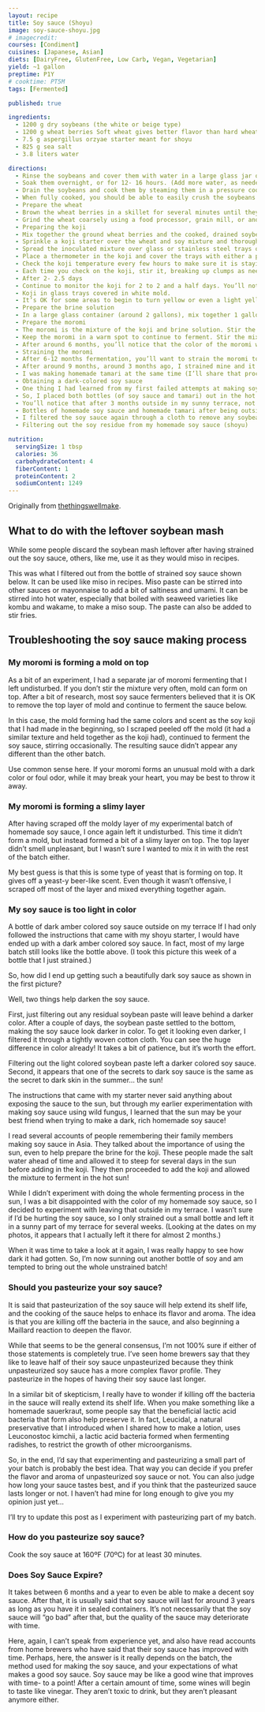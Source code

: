 ```yaml
---
layout: recipe
title: Soy sauce (Shoyu)
image: soy-sauce-shoyu.jpg
# imagecredit:
courses: [Condiment]
cuisines: [Japanese, Asian]
diets: [DairyFree, GlutenFree, Low Carb, Vegan, Vegetarian]
yield: ~1 gallon
preptime: P1Y
# cooktime: PT5M
tags: [Fermented]

published: true

ingredients:
  - 1200 g dry soybeans (the white or beige type)
  - 1200 g wheat berries Soft wheat gives better flavor than hard wheat
  - 7.5 g aspergillus orzyae starter meant for shoyu
  - 825 g sea salt
  - 3.8 liters water

directions:
  - Rinse the soybeans and cover them with water in a large glass jar or another suitable container. Keep in mind that they will double in size when they absorb the water.
  - Soak them overnight, or for 12- 16 hours. (Add more water, as needed, to allow them to fully hydrate.) Notice in the photo that they have doubled in size once hydrated.
  - Drain the soybeans and cook them by steaming them in a pressure cooker for an hour and a half, or cook them in boiling water for around 6 hours. A slow cooker is a good option in that case.I used a pressure cooker and poured water in the bottom of the pressure cooker. I then put a stainless steel steamer basket over the water and filled the basket with the soaked soybeans. I set the pressure cooker to cook for an hour and a half.
  - When fully cooked, you should be able to easily crush the soybeans with your fingers.
  - Prepare the wheat
  - Brown the wheat berries in a skillet for several minutes until they turn golden brown. You can also broil them in the oven, spread over a baking sheet, stirring every couple of minutes to prevent burning, if you prefer.
  - Grind the wheat coarsely using a food processor, grain mill, or another type of grinder. You are aiming to break each grain into several pieces. You don’t need to completely pulverize the wheat berries into powder.
  - Preparing the koji
  - Mix together the ground wheat berries and the cooked, drained soybeans in a large mixing bowl. Allow the mixture to cool.
  - Sprinkle a koji starter over the wheat and soy mixture and thoroughly incorporate it into the mixture.
  - Spread the inoculated mixture over glass or stainless steel trays or bowls. (Use something with a broad base so that you can spread out the shoyu koji.)Make furrows (small valleys) in the mixture every 2 inches or so to avoid having thick layers where hot spots emerge. (Hot spots are areas where the mold gives off too much heat.)
  - Place a thermometer in the koji and cover the trays with either a plastic wrap or a tight weave cloth to help keep the moisture inside. Incubate the trays at around 85ªF (32ºC). (I used my oven with the oven light on to keep the temperature slightly elevated. You can also use hot water bottles or ice cold water bottles under the trays in an ice chest to raise or lower the temperature as needed.)
  - Check the koji temperature every few hours to make sure it is staying in the 80-95ºF (27-35ºC) range. If the temperature gets too high for too long (over 104ºF (40ºC), unwanted bacteria can grow in the koji and spoil it.
  - Each time you check on the koji, stir it, breaking up clumps as needed, and spread it out and add the furrows back in before covering and incubating again.
  - After 2- 2.5 days
  - Continue to monitor the koji for 2 to 2 and a half days. You’ll notice that a fuzzy, soft white mold will cover the koji.
  - Koji in glass trays covered in white mold.
  - It’s OK for some areas to begin to turn yellow or even a light yellow-green color. The yellowish green color is the formation of new koji spores. (Discard any koji that has grown black, or dark green mold. You also want to avoid any koji with shiny or sticky spots.)
  - Prepare the brine solution
  - In a large glass container (around 2 gallons), mix together 1 gallon of filtered or spring water with 3.5 cups of sea salt. Stir until the salt has fully dissolved.
  - Prepare the moromi
  - The moromi is the mixture of the koji and brine solution. Stir the koji into the brine solution and cover the mixture with a tight fitting lid. Label it with the date.
  - Keep the moromi in a warm spot to continue to ferment. Stir the mixture daily for a week or so. After than, keep it in a warm spot (ideally around 77ºF (25ºC)), stirring it at least once a week for around 6 months.
  - After around 6 months, you’ll notice that the color of the moromi will have darkened into a deep rust brown color. It may be either have separated into a liquid and solids (like mine) or be more or a homogenous thicker mixture.
  - Straining the moromi
  - After 6-12 months fermentation, you’ll want to strain the moromi to obtain your homemade shoyu. The easiest way is probably to pour it into a cloth-lined strainer and pour some of the mixture into the strainer. You can then twist the cloth to press the filtered liquid through the cloth into a bottle.
  - After around 9 months, around 3 months ago, I strained mine and it was a light, rust-colored liquid that tasted and smelled like soy sauce, but was much lighter in color.
  - I was making homemade tamari at the same time (I’ll share that process soon- or as soon as I’m happy with the result), and this shows the 2 bottles I strained out 3 months ago. (I left the rest in the jar to continue fermentation there with the soybean and wheat mixture.)
  - Obtaining a dark-colored soy sauce
  - One thing I had learned from my first failed attempts at making soy sauce was that one of the things that helped achieve a dark-colored soy sauce with complex flavors was to allow the sauce to ferment in the hot sun.
  - So, I placed both bottles (of soy sauce and tamari) out in the hot sun from the end of June until the end of September. I was happy to see that both sauces had darkened with time out in the sun.
  - You’ll notice that after 3 months outside in my sunny terrace, not only did they darken, but they also separated slightly leaving a bit of soy residue floating on top of the bottles. I strained the mixtures to obtain my sauces.
  - Bottles of homemade soy sauce and homemade tamari after being outside for 3 months.
  - I filtered the soy sauce again through a cloth to remove any soybean residue. The resulting liquid was a wonderfully dark colored shoyu with wonderful flavor.
  - Filtering out the soy residue from my homemade soy sauce (shoyu)

nutrition:
  servingSize: 1 tbsp
  calories: 36
  carbohydrateContent: 4
  fiberContent: 1
  proteinContent: 2
  sodiumContent: 1249
---
```


Originally from [thethingswellmake](https://thethingswellmake.com/how-to-make-soy-sauce-homemade-shoyu/).

## What to do with the leftover soybean mash

While some people discard the soybean mash leftover after having strained out the soy sauce, others, like me, use it as they would miso in recipes.

This was what I filtered out from the bottle of strained soy sauce shown below. It can be used like miso in recipes.
Miso paste can be stirred into other sauces or mayonnaise to add a bit of saltiness and umami. It can be stirred into hot water, especially that boiled with seaweed varieties like kombu and wakame, to make a miso soup. The paste can also be added to stir fries.

## Troubleshooting the soy sauce making process

### My moromi is forming a mold on top

As a bit of an experiment, I had a separate jar of moromi fermenting that I left undisturbed. If you don’t stir the mixture very often, mold can form on top. After a bit of research, most soy sauce fermenters believed that it is OK to remove the top layer of mold and continue to ferment the sauce below.

In this case, the mold forming had the same colors and scent as the soy koji that I had made in the beginning, so I scraped peeled off the mold (it had a similar texture and held together as the koji had), continued to ferment the soy sauce, stirring occasionally. The resulting sauce didn’t appear any different than the other batch.

Use common sense here. If your moromi forms an unusual mold with a dark color or foul odor, while it may break your heart, you may be best to throw it away.

### My moromi is forming a slimy layer

After having scraped off the moldy layer of my experimental batch of homemade soy sauce, I once again left it undisturbed. This time it didn’t form a mold, but instead formed a bit of a slimy layer on top. The top layer didn’t smell unpleasant, but I wasn’t sure I wanted to mix it in with the rest of the batch either.

My best guess is that this is some type of yeast that is forming on top. It gives off a yeast-y beer-like scent. Even though it wasn’t offensive, I scraped off most of the layer and mixed everything together again.

### My soy sauce is too light in color

A bottle of dark amber colored soy sauce outside on my terrace
If I had only followed the instructions that came with my shoyu starter, I would have ended up with a dark amber colored soy sauce. In fact, most of my large batch still looks like the bottle above. (I took this picture this week of a bottle that I just strained.)

So, how did I end up getting such a beautifully dark soy sauce as shown in the first picture?

Well, two things help darken the soy sauce.

First, just filtering out any residual soybean paste will leave behind a darker color. After a couple of days, the soybean paste settled to the bottom, making the soy sauce look darker in color. To get it looking even darker, I filtered it through a tightly woven cotton cloth. You can see the huge difference in color already! It takes a bit of patience, but it’s worth the effort.

Filtering out the light colored soybean paste left a darker colored soy sauce.
Second, it appears that one of the secrets to dark soy sauce is the same as the secret to dark skin in the summer… the sun!

The instructions that came with my starter never said anything about exposing the sauce to the sun, but through my earlier experimentation with making soy sauce using wild fungus, I learned that the sun may be your best friend when trying to make a dark, rich homemade soy sauce!

I read several accounts of people remembering their family members making soy sauce in Asia. They talked about the importance of using the sun, even to help prepare the brine for the koji. These people made the salt water ahead of time and allowed it to steep for several days in the sun before adding in the koji. They then proceeded to add the koji and allowed the mixture to ferment in the hot sun!

While I didn’t experiment with doing the whole fermenting process in the sun, I was a bit disappointed with the color of my homemade soy sauce, so I decided to experiment with leaving that outside in my terrace. I wasn’t sure if I’d be hurting the soy sauce, so I only strained out a small bottle and left it in a sunny part of my terrace for several weeks. (Looking at the dates on my photos, it appears that I actually left it there for almost 2 months.)

When it was time to take a look at it again, I was really happy to see how dark it had gotten. So, I’m now sunning out another bottle of soy and am tempted to bring out the whole unstrained batch!

### Should you pasteurize your soy sauce?

It is said that pasteurization of the soy sauce will help extend its shelf life, and the cooking of the sauce helps to enhace its flavor and aroma. The idea is that you are killing off the bacteria in the sauce, and also beginning a Maillard reaction to deepen the flavor.

While that seems to be the general consensus, I’m not 100% sure if either of those statements is completely true. I’ve seen home brewers say that they like to leave half of their soy sauce unpasteurized because they think unpasteurized soy sauce has a more complex flavor profile. They pasteurize in the hopes of having their soy sauce last longer.

In a similar bit of skepticism, I really have to wonder if killing off the bacteria in the sauce will really extend its shelf life. When you make something like a homemade sauerkraut, some people say that the beneficial lactic acid bacteria that form also help preserve it. In fact, Leucidal, a natural preservative that I introduced when I shared how to make a lotion, uses Leuconostoc kimchii, a lactic acid bacteria formed when fermenting radishes, to restrict the growth of other microorganisms.

So, in the end, I’d say that experimenting and pasteurizing a small part of your batch is probably the best idea. That way you can decide if you prefer the flavor and aroma of unpasteurized soy sauce or not. You can also judge how long your sauce tastes best, and if you think that the pasteurized sauce lasts longer or not. I haven’t had mine for long enough to give you my opinion just yet…

I’ll try to update this post as I experiment with pasteurizing part of my batch.

### How do you pasteurize soy sauce?

Cook the soy sauce at 160ºF (70ºC) for at least 30 minutes.

### Does Soy Sauce Expire?

It takes between 6 months and a year to even be able to make a decent soy sauce. After that, it is usually said that soy sauce will last for around 3 years as long as you have it in sealed containers. It’s not necessarily that the soy sauce will “go bad” after that, but the quality of the sauce may deteriorate with time.

Here, again, I can’t speak from experience yet, and also have read accounts from home brewers who have said that their soy sauce has improved with time. Perhaps, here, the answer is it really depends on the batch, the method used for making the soy sauce, and your expectations of what makes a good soy sauce. Soy sauce may be like a good wine that improves with time- to a point! After a certain amount of time, some wines will begin to taste like vinegar. They aren’t toxic to drink, but they aren’t pleasant anymore either.
